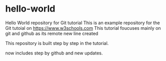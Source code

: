 # hello-world
Hello World repository for Git tutorial
This is an example repository for the Git tutoial on https://www.w3schools.com
This tutorial foucuses mainly on git and github as its remote
new line created 

This repository is built step by step in the tutorial.

now includes step by github and new updates.